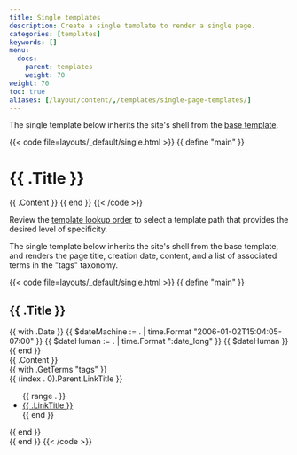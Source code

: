 ```yaml
---
title: Single templates
description: Create a single template to render a single page.
categories: [templates]
keywords: []
menu:
  docs:
    parent: templates
    weight: 70
weight: 70
toc: true
aliases: [/layout/content/,/templates/single-page-templates/]
---
```


The single template below inherits the site's shell from the [base template].

[base template]: /templates/types/

{{< code file=layouts/_default/single.html >}}
{{ define "main" }}
  <h1>{{ .Title }}</h1>
  {{ .Content }}
{{ end }}
{{< /code >}}

Review the [template lookup order] to select a template path that provides the desired level of specificity.

[template lookup order]: /templates/lookup-order/#single-templates

The single template below inherits the site's shell from the base template, and renders the page title, creation date, content, and a list of associated terms in the "tags" taxonomy.

{{< code file=layouts/_default/single.html >}}
{{ define "main" }}
  <section>
    <h1>{{ .Title }}</h1>
    {{ with .Date }}
      {{ $dateMachine := . | time.Format "2006-01-02T15:04:05-07:00" }}
      {{ $dateHuman := . | time.Format ":date_long" }}
      <time datetime="{{ $dateMachine }}">{{ $dateHuman }}</time>
    {{ end }}
    <article>
      {{ .Content }}
    </article>
    <aside>
      {{ with .GetTerms "tags" }}
        <div>{{ (index . 0).Parent.LinkTitle }}</div>
        <ul>
          {{ range . }}
            <li><a href="{{ .RelPermalink }}">{{ .LinkTitle }}</a></li>
          {{ end }}
        </ul>
      {{ end }}
    </aside>
  </section>
{{ end }}
{{< /code >}}
